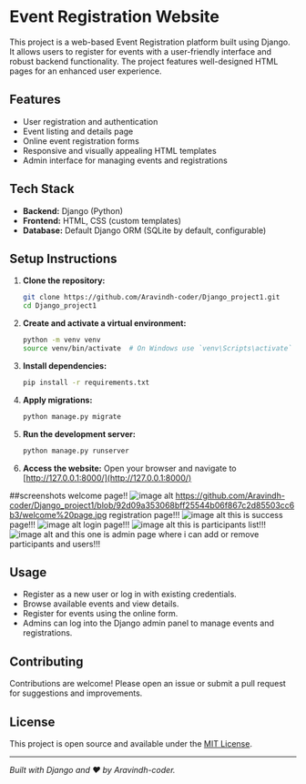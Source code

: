 # Event Registration Website

This project is a web-based Event Registration platform built using Django. It allows users to register for events with a user-friendly interface and robust backend functionality. The project features well-designed HTML pages for an enhanced user experience.

## Features

- User registration and authentication
- Event listing and details page
- Online event registration forms
- Responsive and visually appealing HTML templates
- Admin interface for managing events and registrations

## Tech Stack

- **Backend:** Django (Python)
- **Frontend:** HTML, CSS (custom templates)
- **Database:** Default Django ORM (SQLite by default, configurable)

## Setup Instructions

1. **Clone the repository:**
   ```bash
   git clone https://github.com/Aravindh-coder/Django_project1.git
   cd Django_project1
   ```

2. **Create and activate a virtual environment:**
   ```bash
   python -m venv venv
   source venv/bin/activate  # On Windows use `venv\Scripts\activate`
   ```

3. **Install dependencies:**
   ```bash
   pip install -r requirements.txt
   ```

4. **Apply migrations:**
   ```bash
   python manage.py migrate
   ```

5. **Run the development server:**
   ```bash
   python manage.py runserver
   ```

6. **Access the website:**
   Open your browser and navigate to [http://127.0.0.1:8000/](http://127.0.0.1:8000/)

##screenshots
welcome page!!
![image alt](image_url) https://github.com/Aravindh-coder/Django_project1/blob/92d09a353068bff25544b06f867c2d85503cc6b3/welcome%20page.jpg registration page!!!
![image alt](image_url)
this is success page!!!
![image alt](image_url)
login page!!!
![image alt](image_url)
this is participants list!!!
![image alt](image_url)
and this one is admin page where i can add or remove participants and users!!!
## Usage

- Register as a new user or log in with existing credentials.
- Browse available events and view details.
- Register for events using the online form.
- Admins can log into the Django admin panel to manage events and registrations.





## Contributing

Contributions are welcome! Please open an issue or submit a pull request for suggestions and improvements.

## License

This project is open source and available under the [MIT License](LICENSE).

---

*Built with Django and ❤️ by Aravindh-coder.*
